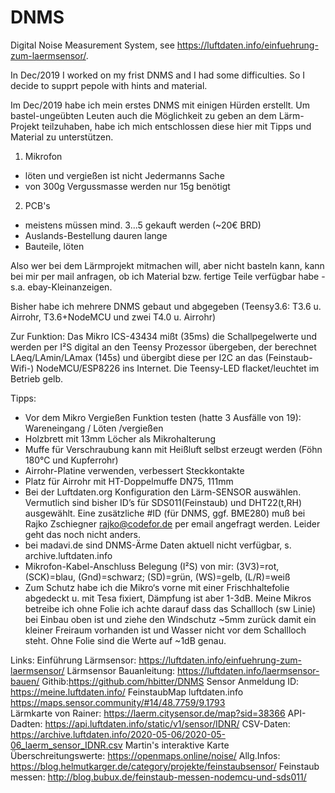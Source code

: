 # DNMS
Digital Noise Measurement System, see https://luftdaten.info/einfuehrung-zum-laermsensor/. 

In Dec/2019 I worked on my frist DNMS and I had some difficulties. So I decide to supprt pepole with hints and material.

Im Dec/2019 habe ich mein erstes DNMS mit einigen Hürden erstellt. Um bastel-ungeübten Leuten auch die Möglichkeit zu geben an dem Lärm-Projekt teilzuhaben, habe ich mich entschlossen diese hier mit Tipps und Material zu unterstützen.

1. Mikrofon
- löten und vergießen ist nicht Jedermanns Sache
- von 300g Vergussmasse werden nur 15g benötigt
2. PCB's
- meistens müssen mind. 3...5 gekauft werden (~20€ BRD)
- Auslands-Bestellung dauren lange
- Bauteile, löten

Also wer bei dem Lärmprojekt mitmachen will, aber nicht basteln kann, kann bei mir per mail anfragen, ob ich Material bzw. fertige Teile verfügbar habe - s.a. ebay-Kleinanzeigen.

Bisher habe ich mehrere DNMS gebaut und abgegeben (Teensy3.6: T3.6 u. Airrohr, T3.6+NodeMCU und zwei T4.0 u. Airrohr)

Zur Funktion:
Das Mikro ICS-43434 mißt (35ms) die Schallpegelwerte und werden per I²S digital an den Teensy Prozessor übergeben, der berechnet LAeq/LAmin/LAmax (145s) und übergibt diese per I2C an das (Feinstaub-Wifi-) NodeMCU/ESP8226 ins Internet.
Die Teensy-LED flacket/leuchtet im Betrieb gelb.

Tipps:
- Vor dem Mikro Vergießen Funktion testen (hatte 3 Ausfälle von 19): Wareneingang / Löten /vergießen
- Holzbrett mit 13mm Löcher als Mikrohalterung
- Muffe für Verschraubung kann mit Heißluft selbst erzeugt werden (Föhn 180°C und Kupferrohr)
- Airrohr-Platine verwenden, verbessert Steckkontakte 
- Platz für Airrohr mit HT-Doppelmuffe DN75, 111mm
- Bei der Luftdaten.org Konfiguration den Lärm-SENSOR auswählen. Vermutlich sind bisher ID’s für SDS011(Feinstaub) und DHT22(t,RH) ausgewählt. Eine zusätzliche #ID (für DNMS, ggf. BME280) muß bei Rajko Zschiegner <rajko@codefor.de> per email angefragt werden. Leider geht das noch nicht anders. 
- bei madavi.de sind DNMS-Ärme Daten aktuell nicht verfügbar, s. archive.luftdaten.info
- Mikrofon-Kabel-Anschluss Belegung (I²S) von mir: 
    (3V3)=rot, (SCK)=blau, (Gnd)=schwarz;    (SD)=grün, (WS)=gelb, (L/R)=weiß
- Zum Schutz habe ich die Mikro‘s vorne mit einer Frischhaltefolie abgedeckt u. mit Tesa fixiert, Dämpfung ist aber 1-3dB. 
Meine Mikros betreibe ich ohne Folie ich achte darauf dass das Schallloch (sw Linie) bei Einbau oben ist und ziehe den Windschutz ~5mm zurück damit ein kleiner Freiraum vorhanden ist und Wasser nicht vor dem Schallloch steht. Ohne Folie sind die Werte auf ~1dB genau.


Links:
Einführung Lärmsensor: https://luftdaten.info/einfuehrung-zum-laermsensor/
Lärmsensor Bauanleitung: https://luftdaten.info/laermsensor-bauen/
Githib:https://github.com/hbitter/DNMS
Sensor Anmeldung ID: https://meine.luftdaten.info/
FeinstaubMap luftdaten.info  https://maps.sensor.community/#14/48.7759/9.1793  
Lärmkarte von Rainer: https://laerm.citysensor.de/map?sid=38366 
API-Dadten: https://api.luftdaten.info/static/v1/sensor/IDNR/
CSV-Daten: https://archive.luftdaten.info/2020-05-06/2020-05-06_laerm_sensor_IDNR.csv
Martin's interaktive Karte Überschreitungswerte: https://openmaps.online/noise/ 
Allg.Infos: https://blog.helmutkarger.de/category/projekte/feinstaubsensor/
Feinstaub messen: http://blog.bubux.de/feinstaub-messen-nodemcu-und-sds011/


